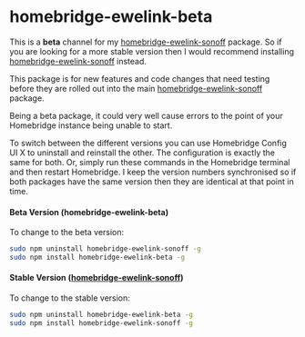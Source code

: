 # homebridge-ewelink-beta
This is a **beta** channel for my [homebridge-ewelink-sonoff](https://github.com/thepotterfamily/homebridge-ewelink-sonoff) package. So if you are looking for a more stable version then I would recommend installing [homebridge-ewelink-sonoff](https://github.com/thepotterfamily/homebridge-ewelink-sonoff) instead.

This package is for new features and code changes that need testing before they are rolled out into the main [homebridge-ewelink-sonoff](https://github.com/thepotterfamily/homebridge-ewelink-sonoff) package.

Being a beta package, it could very well cause errors to the point of your Homebridge instance being unable to start.

To switch between the different versions you can use Homebridge Config UI X to uninstall and reinstall the other. The configuration is exactly the same for both. Or, simply run these commands in the Homebridge terminal and then restart Homebridge. I keep the version numbers synchronised so if both packages have the same version then they are identical at that point in time.

#### Beta Version (homebridge-ewelink-beta)
To change to the beta version:
```bash
sudo npm uninstall homebridge-ewelink-sonoff -g
sudo npm install homebridge-ewelink-beta -g
```
#### Stable Version ([homebridge-ewelink-sonoff](https://github.com/thepotterfamily/homebridge-ewelink-sonoff))
To change to the stable version:
```bash
sudo npm uninstall homebridge-ewelink-beta -g
sudo npm install homebridge-ewelink-sonoff -g
```
